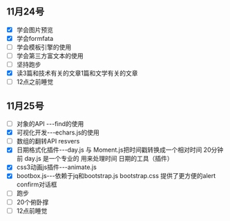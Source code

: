 ## 11月24号

- [x] 学会图片预览
- [x] 学会formfata
- [ ] 学会模板引擎的使用
- [ ] 学会第三方富文本的使用
- [ ] 坚持跑步
- [x] 读3篇和技术有关的文章1篇和文学有关的文章
- [ ] 12点之前睡觉

## 11月25号

- [ ] 对象的API ---find的使用
- [x] 可视化开发---echars.js的使用
- [ ] 数组的翻转API resvers
- [x] 日期格式化插件---day.js 与  Moment.js把时间戳转换成一个相对时间  20分钟前
  day.js 是一个专业的  用来处理时间   日期的工具（插件）
- [x] css3动画js插件---animate.js
- [x] bootbox.js---依赖于jq和bootstrap.js bootstrap.css   提供了更方便的alert  confirm对话框
- [ ] 跑步
- [ ] 20个俯卧撑
- [ ] 12点前睡觉
